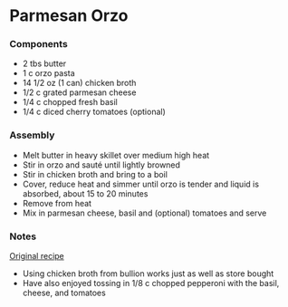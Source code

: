 # Parmesan Orzo

### Components
* 2 tbs butter
* 1 c orzo pasta
* 14 1/2 oz (1 can) chicken broth
* 1/2 c grated parmesan cheese
* 1/4 c chopped fresh basil
* 1/4 c diced cherry tomatoes (optional)

### Assembly
* Melt butter in heavy skillet over medium high heat
* Stir in orzo and sauté until lightly browned
* Stir in chicken broth and bring to a boil
* Cover, reduce heat and simmer until orzo is tender and liquid is absorbed, about 15 to 20 minutes
* Remove from heat
* Mix in parmesan cheese, basil and (optional) tomatoes and serve

### Notes
[Original recipe](http://www.geniuskitchen.com/recipe/orzo-with-parmesan-and-basil-79431)

* Using chicken broth from bullion works just as well as store bought
* Have also enjoyed tossing in 1/8 c chopped pepperoni with the basil, cheese, and tomatoes
